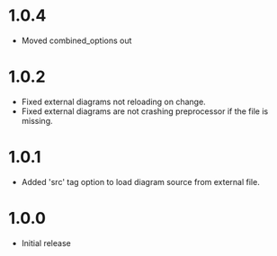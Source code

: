 # 1.0.4

-    Moved combined_options out

# 1.0.2

-    Fixed external diagrams not reloading on change.
-    Fixed external diagrams are not crashing preprocessor if the file is missing.

# 1.0.1

-    Added 'src' tag option to load diagram source from external file.

# 1.0.0

-    Initial release